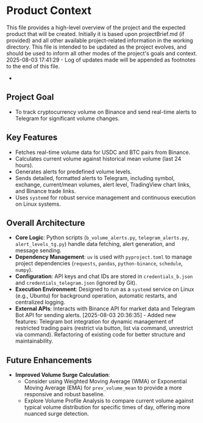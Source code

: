 # Product Context

This file provides a high-level overview of the project and the expected product that will be created. Initially it is based upon projectBrief.md (if provided) and all other available project-related information in the working directory. This file is intended to be updated as the project evolves, and should be used to inform all other modes of the project's goals and context.
2025-08-03 17:41:29 - Log of updates made will be appended as footnotes to the end of this file.

*

## Project Goal

*   To track cryptocurrency volume on Binance and send real-time alerts to Telegram for significant volume changes.

## Key Features

*   Fetches real-time volume data for USDC and BTC pairs from Binance.
*   Calculates current volume against historical mean volume (last 24 hours).
*   Generates alerts for predefined volume levels.
*   Sends detailed, formatted alerts to Telegram, including symbol, exchange, current/mean volumes, alert level, TradingView chart links, and Binance trade links.
*   Uses `systemd` for robust service management and continuous execution on Linux systems.

## Overall Architecture

*   **Core Logic**: Python scripts (`b_volume_alerts.py`, `telegram_alerts.py`, `alert_levels_tg.py`) handle data fetching, alert generation, and message sending.
*   **Dependency Management**: `uv` is used with `pyproject.toml` to manage project dependencies (`requests`, `pandas`, `python-binance`, `schedule`, `numpy`).
*   **Configuration**: API keys and chat IDs are stored in `credentials_b.json` and `credentials_telegram.json` (ignored by Git).
*   **Execution Environment**: Designed to run as a `systemd` service on Linux (e.g., Ubuntu) for background operation, automatic restarts, and centralized logging.
*   **External APIs**: Interacts with Binance API for market data and Telegram Bot API for sending alerts.
[2025-08-03 20:36:35] - Added new features: Telegram bot integration for dynamic management of restricted trading pairs (restrict via button, list via command, unrestrict via command). Refactoring of existing code for better structure and maintainability.

## Future Enhancements

*   **Improved Volume Surge Calculation**:
    *   Consider using Weighted Moving Average (WMA) or Exponential Moving Average (EMA) for `prev_volume_mean` to provide a more responsive and robust baseline.
    *   Explore Volume Profile Analysis to compare current volume against typical volume distribution for specific times of day, offering more nuanced surge detection.